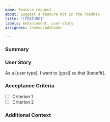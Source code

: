 ```yaml
---
name: Feature request
about: Suggest a feature not in the roadmap
title: "[FEATURE]"
labels: enhancement, user-story
assignees: theAvocadoCoder

---
```


### Summary
<!-- Short description of the feature -->

### User Story
As a [user type], I want to [goal] so that [benefit].

### Acceptance Criteria
- [ ] Criterion 1
- [ ] Criterion 2

### Additional Context
<!-- Any mockups, screenshots, etc. -->
